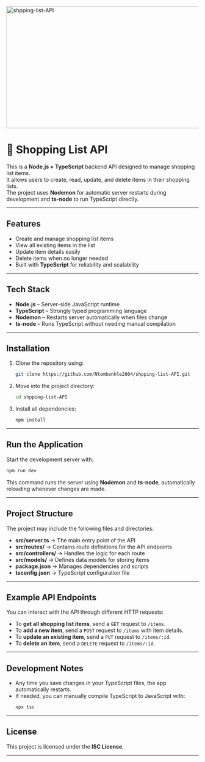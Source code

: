 <img src="https://socialify.git.ci/Ntombenhle2004/shpping-list-API/image?language=1&owner=1&name=1&stargazers=1&theme=Light" alt="shpping-list-API" width="640" height="320" />

# 🛒 Shopping List API

This is a **Node.js + TypeScript** backend API designed to manage shopping list items.  
It allows users to create, read, update, and delete items in their shopping lists.  
The project uses **Nodemon** for automatic server restarts during development and **ts-node** to run TypeScript directly.

---

## Features

- Create and manage shopping list items  
- View all existing items in the list  
- Update item details easily  
- Delete items when no longer needed  
- Built with **TypeScript** for reliability and scalability  

---

##  Tech Stack

- **Node.js** – Server-side JavaScript runtime  
- **TypeScript** – Strongly typed programming language  
- **Nodemon** – Restarts server automatically when files change  
- **ts-node** – Runs TypeScript without needing manual compilation  

---

## Installation

1. Clone the repository using:
   ```bash
   git clone https://github.com/Ntombenhle2004/shpping-list-API.git
   ```

2. Move into the project directory:
   ```bash
   cd shpping-list-API
   ```

3. Install all dependencies:
   ```bash
   npm install
   ```

---

##  Run the Application

Start the development server with:
```bash
npm run dev
```

This command runs the server using **Nodemon** and **ts-node**, automatically reloading whenever changes are made.

---

##  Project Structure

The project may include the following files and directories:

- **src/server.ts** → The main entry point of the API  
- **src/routes/** → Contains route definitions for the API endpoints  
- **src/controllers/** → Handles the logic for each route  
- **src/models/** → Defines data models for storing items  
- **package.json** → Manages dependencies and scripts  
- **tsconfig.json** → TypeScript configuration file  

---

##  Example API Endpoints

You can interact with the API through different HTTP requests:

- To **get all shopping list items**, send a `GET` request to `/items`.  
- To **add a new item**, send a `POST` request to `/items` with item details.  
- To **update an existing item**, send a `PUT` request to `/items/:id`.  
- To **delete an item**, send a `DELETE` request to `/items/:id`.  

---

##  Development Notes

- Any time you save changes in your TypeScript files, the app automatically restarts.  
- If needed, you can manually compile TypeScript to JavaScript with:
  ```bash
  npx tsc
  ```

---


##  License

This project is licensed under the **ISC License**.

---
